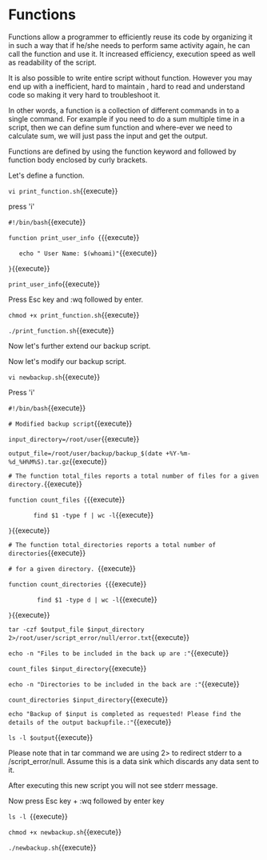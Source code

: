 # Functions

Functions allow a programmer to efficiently reuse its code by organizing it in such a way that if he/she needs to perform same activity again, he can call the function and use it. It increased efficiency, execution speed as well as readability of the script.

It is also possible to write entire script without function. However you may end up with a inefficient, hard to maintain , hard to read and understand code so making it very hard to troubleshoot it.

In other words, a function is a collection of different commands in to a single command. For example if you need to do a sum multiple time in a script, then we can define sum function and where-ever we need to calculate sum, we will just pass the input and get the output.
 
Functions are defined by using the function keyword and followed by function body enclosed by curly brackets.


Let's define a function.

`vi print_function.sh`{{execute}}

press 'i'

`#!/bin/bash`{{execute}}

`function print_user_info {`{{execute}}

`	echo " User Name: $(whoami)"`{{execute}}

`}`{{execute}}


`print_user_info`{{execute}}


Press Esc key and :wq followed by enter.

`chmod +x print_function.sh`{{execute}}

`./print_function.sh`{{execute}}


Now let's further extend our backup script.

Now let's modify our backup script.

`vi newbackup.sh`{{execute}} 

Press 'i'


`#!/bin/bash`{{execute}}

`# Modified backup script`{{execute}}

`input_directory=/root/user`{{execute}}

`output_file=/root/user/backup/backup_$(date +%Y-%m-%d_%H%M%S).tar.gz`{{execute}}

`# The function total_files reports a total number of files for a given directory.`{{execute}}

`function count_files {`{{execute}}
        
`		find $1 -type f | wc -l`{{execute}}

`}`{{execute}}

`# The function total_directories reports a total number of directories`{{execute}}

`# for a given directory. `{{execute}}

`function count_directories {`{{execute}}

`        find $1 -type d | wc -l`{{execute}}

`}`{{execute}}

`tar -czf $output_file $input_directory 2>/root/user/script_error/null/error.txt`{{execute}}

`echo -n "Files to be included in the back up are :"`{{execute}}

`count_files $input_directory`{{execute}}

`echo -n "Directories to be included in the back are :"`{{execute}}

`count_directories $input_directory`{{execute}}

`echo "Backup of $input is completed as requested! Please find the details of the output backupfile.:"`{{execute}}

`ls -l $output`{{execute}}


Please note that in tar command we are using 2> to redirect stderr to a /script_error/null. Assume this is a data sink which discards any data sent to it.

After executing this new script you will not see stderr message.

Now press Esc key + :wq followed by enter key

`ls -l `{{execute}}


`chmod +x newbackup.sh`{{execute}}


`./newbackup.sh`{{execute}}
